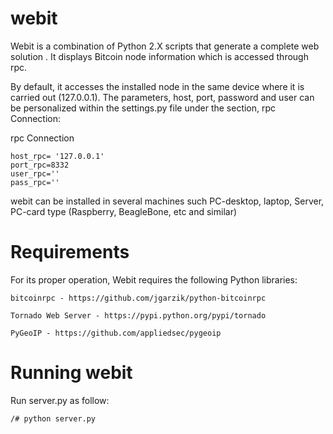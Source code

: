 # webit
Webit is a combination of Python 2.X scripts that generate a complete  web solution . It displays Bitcoin node information which is accessed through rpc.

By default, it accesses the installed node in the same device where it is carried out (127.0.0.1). The parameters, host, port, password and user can be personalized within the settings.py file under the section, rpc Connection:

rpc Connection

	host_rpc= '127.0.0.1'
	port_rpc=8332
	user_rpc=''
	pass_rpc=''

webit can be installed in several machines such PC-desktop, laptop,  Server, PC-card type (Raspberry, BeagleBone, etc and similar)

# Requirements
For its proper operation, Webit requires the following Python libraries: 

	bitcoinrpc - https://github.com/jgarzik/python-bitcoinrpc

	Tornado Web Server - https://pypi.python.org/pypi/tornado
	
	PyGeoIP - https://github.com/appliedsec/pygeoip
	
# Running webit

Run server.py as follow:

	/# python server.py




